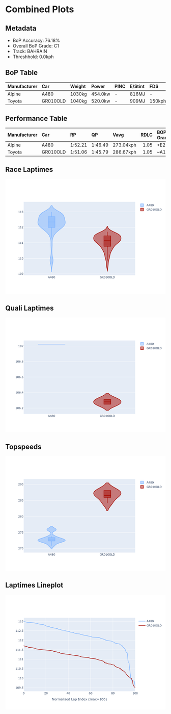 # Combined Plots

## Metadata

- BoP Accuracy: 76.18%
- Overall BoP Grade: C1
- Track: BAHRAIN
- Threshhold: 0.0kph

## BoP Table
| Manufacturer   | Car      | Weight   | Power   | PINC   | E/Stint   | FDS    |
|:---------------|:---------|:---------|:--------|:-------|:----------|:-------|
| Alpine         | A480     | 1030kg   | 454.0kw | -      | 816MJ     | -      |
| Toyota         | GR010OLD | 1040kg   | 520.0kw | -      | 909MJ     | 150kph |

## Performance Table
| Manufacturer   | Car      | RP      | QP      | Vavg      |   RDLC | BOP-Grade   | Match   |
|:---------------|:---------|:--------|:--------|:----------|-------:|:------------|:--------|
| Alpine         | A480     | 1:52.21 | 1:46.49 | 273.04kph |   1.05 | +E2         | 52.76%  |
| Toyota         | GR010OLD | 1:51.06 | 1:45.79 | 286.67kph |   1.05 | ~A1         | 99.61%  |

## Race Laptimes
![Race Laptimes](images/race_violin.png)

## Quali Laptimes
![Quali Laptimes](images/quali_violin.png)

## Topspeeds
![Topspeeds](images/topspeed_violin.png)

## Laptimes Lineplot
![Laptimes Lineplot](images/laptime_line.png)

